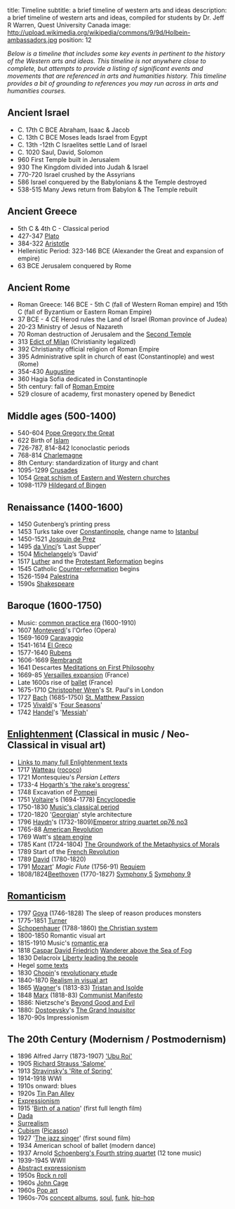title: Timeline
subtitle: a brief timeline of western arts and ideas
description: a brief timeline of western arts and ideas, compiled for students by Dr. Jeff R Warren, Quest University Canada
image: http://upload.wikimedia.org/wikipedia/commons/9/9d/Holbein-ambassadors.jpg
position: 12

*Below is a timeline that includes some key events in pertinent to the history of the Western arts and ideas. This timeline is not anywhere close to complete, but attempts to provide a listing of significant events and movements that are referenced in arts and humanities history. This timeline provides a bit of grounding to references you may run across in arts and humanities courses.*

## Ancient Israel
* C. 17th C BCE   Abraham, Isaac & Jacob
* C. 13th C BCE  Moses leads Israel from Egypt
* C. 13th -12th C Israelites settle Land of Israel
* C. 1020 Saul, David, Solomon
* 960 First Temple built in Jerusalem
* 930 The Kingdom divided into Judah & Israel
* 770-720 Israel crushed by the Assyrians
* 586 Israel conquered by the Babylonians & the Temple destroyed
* 538-515 Many Jews return from Babylon & The Temple rebuilt

## Ancient Greece
* 5th C & 4th C - Classical period
* 427-347 [Plato](http://plato.stanford.edu/search/searcher.py?query=Plato)
* 384-322 [Aristotle](http://plato.stanford.edu/search/searcher.py?query=Aristotle)
* Hellenistic Period: 323-146 BCE (Alexander the Great and expansion of empire)
* 63  BCE Jerusalem conquered by Rome

## Ancient Rome
* Roman Greece: 146 BCE - 5th C (fall of Western Roman empire) and 15th C (fall of Byzantium or Eastern Roman Empire)
* 37 BCE - 4 CE  Herod rules the Land of Israel (Roman province of Judea)
* 20-23 Ministry of Jesus of Nazareth
* 70 Roman destruction of Jerusalem and the [Second Temple](http://en.wikipedia.org/wiki/Second_Temple)
* 313 [Edict of Milan](http://en.wikipedia.org/wiki/Edict_of_Milan) (Christianity legalized)
* 392 Christianity official religion of Roman Empire
* 395 Administrative split in church of east (Constantinople) and west (Rome)
* 354-430 [Augustine](http://plato.stanford.edu/search/searcher.py?query=Augustine)
* 360 Hagia Sofia dedicated in Constantinople
* 5th century: fall of [Roman Empire](http://en.wikipedia.org/wiki/Roman_Empire)
* 529 closure of academy, first monastery opened by Benedict

## Middle ages (500-1400)
* 540-604 [Pope Gregory the Great](http://en.wikipedia.org/wiki/Pope_Gregory_I)
* 622 Birth of [Islam](http://plato.stanford.edu/search/searcher.py?query=Islam)
* 726-787, 814-842 Iconoclastic periods
* 768-814 [Charlemagne](http://en.wikipedia.org/wiki/Charlemagne)
* 8th Century: standardization of liturgy and chant
* 1095-1299 [Crusades](http://en.wikipedia.org/wiki/Crusades)
* 1054 [Great schism of Eastern and Western churches](http://en.wikipedia.org/wiki/East%E2%80%93West_Schism)
* 1098-1179 [Hildegard of Bingen](http://en.wikipedia.org/wiki/Hildegard_of_Bingen)

## Renaissance (1400-1600)
* 1450 Gutenberg’s printing press
* 1453 Turks take over [Constantinople](http://en.wikipedia.org/wiki/Constantinople), change name to [Istanbul](http://en.wikipedia.org/wiki/Istanbul)
* 1450-1521 [Josquin de Prez](http://en.wikipedia.org/wiki/Josquin_des_Prez)
* 1495 [da Vinci](http://en.wikipedia.org/wiki/Da_Vinci)’s ‘Last Supper’
* 1504 [Michelangelo](http://en.wikipedia.org/wiki/Michelangelo)’s ‘David’
* 1517 [Luther](http://en.wikipedia.org/wiki/Martin_Luther) and the [Protestant Reformation](http://en.wikipedia.org/wiki/Protestant_Reformation) begins
* 1545 Catholic [Counter-reformation](http://en.wikipedia.org/wiki/Counter-reformation) begins
* 1526-1594 [Palestrina](http://en.wikipedia.org/wiki/Palestrina)
* 1590s [Shakespeare](http://en.wikipedia.org/wiki/Shakespeare) 

## Baroque (1600-1750)
* Music: [common practice era](http://en.wikipedia.org/wiki/Common_practice_period) (1600-1910)
* 1607 [Monteverdi](http://en.wikipedia.org/wiki/Monteverdi)'s l'Orfeo (Opera)
* 1569-1609 [Caravaggio](http://en.wikipedia.org/wiki/Caravaggio)
* 1541-1614 [El Greco](http://en.wikipedia.org/wiki/El_Greco)
* 1577-1640 [Rubens](http://en.wikipedia.org/wiki/Rubens)
* 1606-1669 [Rembrandt](http://en.wikipedia.org/wiki/Rembrandt)
* 1641 Descartes [Meditations on First Philosophy](http://plato.stanford.edu/search/searcher.py?query=Descartes)
* 1669-85 [Versailles expansion](http://en.wikipedia.org/wiki/Palace_of_Versailles) (France) 
* Late 1600s rise of [ballet](http://en.wikipedia.org/wiki/History_of_ballet) (France)
* 1675-1710 [Christopher Wren](http://en.wikipedia.org/wiki/Christopher_Wren)'s St. Paul's in London 
* 1727 [Bach](http://en.wikipedia.org/wiki/Bach) (1685-1750) [St. Matthew Passion](http://m.youtube.com/watch?v=bFnW_CrPUlA)
* 1725 [Vivaldi](http://en.wikipedia.org/wiki/Vivaldi)'s '[Four Seasons](http://m.youtube.com/watch?v=nbpAFzyrx5o&desktop_uri=%2Fwatch%3Fv%3DnbpAFzyrx5o)'
* 1742 [Handel](http://en.wikipedia.org/wiki/Handel)'s '[Messiah](http://m.youtube.com/watch?v=ZuGSOkYWfDQ&desktop_uri=%2Fwatch%3Fv%3DZuGSOkYWfDQ)'

## [Enlightenment](http://plato.stanford.edu/entries/enlightenment/) (Classical in music / Neo-Classical in visual art)
* [Links to many full Enlightenment texts](http://www.fordham.edu/halsall/mod/modsbook10.asp)
* 1717 [Watteau](http://en.wikipedia.org/wiki/Watteau) ([rococo](http://en.wikipedia.org/wiki/Rococo)) 
* 1721 Montesquieu's *Persian Letters*
* 1733-4 [Hogarth's 'the rake's progress'](http://en.wikipedia.org/wiki/A_Rake's_Progress) 
* 1748 Excavation of [Pompeii](http://en.wikipedia.org/wiki/Pompeii)
* 1751 [Voltaire](http://plato.stanford.edu/entries/voltaire/)'s (1694-1778) [Encyclopedie](http://en.wikipedia.org/wiki/Encyclop%C3%A9die)
* 1750-1830 [Music's classical period ](http://en.wikipedia.org/wiki/Classical_period_(music))
* 1720-1820 '[Georgian](http://en.wikipedia.org/wiki/Georgian_architecture)' style architecture
* 1796 [Haydn](http://en.wikipedia.org/wiki/Haydn)'s (1732-1809)[Emperor string quartet op76 no3](http://m.youtube.com/watch?v=qoD3bAtmUJk&desktop_uri=%2Fwatch%3Fv%3DqoD3bAtmUJk)
* 1765-88 [American Revolution](http://en.wikipedia.org/wiki/American_Revolution)
* 1769 Watt's [steam engine](http://en.wikipedia.org/wiki/Steam_engine)
* 1785 Kant (1724-1804) [The Groundwork of the Metaphysics of Morals](http://plato.stanford.edu/entries/kant-moral/)
* 1789 Start of the [French Revolution](http://www.britannica.com/EBchecked/topic/219315/French-Revolution)
* 1789 [David](http://en.wikipedia.org/wiki/Jacques-Louis_David) (1780-1820) 
* 1791 [Mozart](http://en.wikipedia.org/wiki/Mozart)' *Magic Flute* (1756-91) [Requiem](http://m.youtube.com/watch?v=sPlhKP0nZII)
* 1808/1824[Beethoven](http://en.wikipedia.org/wiki/Beethoven) (1770-1827) [Symphony 5](http://m.youtube.com/watch?v=6z4KK7RWjmk&desktop_uri=%2Fwatch%3Fv%3D6z4KK7RWjmk) [Symphony 9](http://m.youtube.com/watch?v=t3217H8JppI&desktop_uri=%2Fwatch%3Fv%3Dt3217H8JppI)

## [Romanticism](http://en.wikipedia.org/wiki/Romantic_era)
* 1797 [Goya](http://en.wikipedia.org/wiki/Goya) (1746-1828) The sleep of reason produces monsters
* 1775-1851 [Turner](http://en.wikipedia.org/wiki/Turner)
* [Schopenhauer](http://plato.stanford.edu/search/searcher.py?query=Schopenhauer)  (1788-1860) [the Christian system](http://www.gutenberg.org/files/10833/10833-h/10833-h.htm#RULE4_7)
* 1800-1850 Romantic visual art
* 1815-1910 Music's [romantic era ](http://en.wikipedia.org/wiki/Romantic_music)
* 1818 [Caspar David Friedrich](http://en.wikipedia.org/wiki/Caspar_David_Friedrich) [Wanderer above the Sea of Fog](http://en.wikipedia.org/wiki/Wanderer_above_the_Sea_of_Fog)
* 1830 Delacroix [Liberty leading the people](http://en.wikipedia.org/wiki/Liberty_Leading_the_People) 
* Hegel [some texts]((http://www.marxists.org/reference/archive/hegel/))
* 1830 [Chopin](http://en.wikipedia.org/wiki/Chopin)'s [revolutionary etude](http://am.youtube.com/watch?v=Mk1JQk90UbY&desktop_uri=%2Fwatch%3Fv%3DMk1JQk90UbY)
* 1840-1870 [Realism in visual art](http://en.wikipedia.org/wiki/Realism_(arts))
* 1865 [Wagner](http://en.wikipedia.org/wiki/Wagner)'s (1813-83) [Tristan and Isolde](http://m.youtube.com/watch?v=7S-_R8RQr8E&desktop_uri=%2Fwatch%3Fv%3D7S-_R8RQr8E)
* 1848 [Marx](http://plato.stanford.edu/entries/marx/) (1818-83) [Communist Manifesto](http://www.marxists.org/archive/marx/works/1848/communist-manifesto/)
* 1886: Nietzsche's [Beyond Good and Evil](http://plato.stanford.edu/entries/nietzsche-moral-political/#1.2)
* 1880: [Dostoevsky](http://en.wikipedia.org/wiki/Dostoevsky)'s [The Grand Inquisitor](http://www2.webster.edu/~corbetre/philosophy/existentialism/dostoevsky/grand.html)
* 1870-90s Impressionism

## The 20th Century (Modernism / Postmodernism)
* 1896 Alfred Jarry (1873-1907) ['Ubu Roi'](http://m.youtube.com/watch?v=FznOszLTsfg&desktop_uri=%2Fwatch%3Fv%3DFznOszLTsfg)
* 1905 [Richard Strauss 'Salome' ](http://m.youtube.com/watch?v=2FUpvZp9QYM&desktop_uri=%2Fwatch%3Fv%3D2FUpvZp9QYM)
* 1913 [Stravinsky's 'Rite of Spring' ](http://m.youtube.com/watch?v=jF1OQkHybEQ&desktop_uri=%2Fwatch%3Fv%3DjF1OQkHybEQ)
* 1914-1918 WWI
* 1910s onward: blues
* 1920s [Tin Pan Alley](http://en.wikipedia.org/wiki/Tin_Pan_Alley) 
* [Expressionism](http://en.wikipedia.org/wiki/Expressionism)
* 1915 '[Birth of a nation](http://m.youtube.com/watch?v=iEznh2JZvrI&desktop_uri=%2Fwatch%3Fv%3DiEznh2JZvrI)' (first full length film)
* [Dada](http://en.wikipedia.org/wiki/Dada) 
* [Surrealism](http://en.wikipedia.org/wiki/Surrealism)
* [Cubism](http://en.wikipedia.org/wiki/Cubism) ([Picasso](http://www.picasso.fr/us/picasso_page_index.php))
* 1927 '[The jazz singer](http://m.youtube.com/watch?v=PIaj7FNHnjQ&desktop_uri=%2Fwatch%3Fv%3DPIaj7FNHnjQ)' (first sound film)
* 1934 American school of ballet (modern dance)
* 1937 Arnold [Schoenberg's Fourth string quartet](http://m.youtube.com/watch?v=aYiHRpmT6D4) (12 tone music)
* 1939-1945 WWII
* [Abstract expressionism](http://en.wikipedia.org/wiki/Abstract_expressionism)
* 1950s [Rock n roll](http://en.wikipedia.org/wiki/Rock_and_roll)
* 1960s [John Cage](http://johncage.org/)
* 1960s [Pop art](http://en.wikipedia.org/wiki/Pop_art)
* 1960s-70s [concept albums](http://en.wikipedia.org/wiki/Concept_album), [soul](http://en.wikipedia.org/wiki/Soul_music), [funk](http://en.wikipedia.org/wiki/Funk), [hip-hop](http://en.wikipedia.org/wiki/Hip_hop_music)



